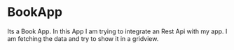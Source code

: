 # BookApp
Its a Book App. In this App I am trying to integrate an Rest Api with my app. I am fetching the data and try to show it in a gridview. 
